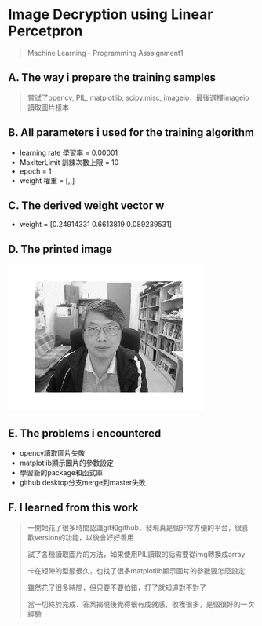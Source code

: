 # Image Decryption using Linear Percetpron
>Machine Learning - Programming Asssignment1
## A. The way i prepare the training samples
>嘗試了opencv, PIL, matplotlib, scipy.misc, imageio，最後選擇imageio讀取圖片樣本
## B. All parameters i used for the training algorithm
* learning rate 學習率 = 0.00001
* MaxIterLimit 訓練次數上限 = 10
* epoch = 1
* weight 權重 = [,,]
## C. The derived weight vector w
* weight = [0.24914331 0.6613819 0.089239531]
## D. The printed image
![answer](https://github.com/LWC1024/ML2018_410421227/blob/master/Image_and_ImageData/answer.png)
## E. The problems i encountered
* opencv讀取圖片失敗
* matplotlib顯示圖片的參數設定
* 學習新的package和函式庫
* github desktop分支merge到master失敗
## F. I learned from this work
>一開始花了很多時間認識git和github，發現真是個非常方便的平台，很喜歡version的功能，以後會好好善用
>>
>試了各種讀取圖片的方法，如果使用PIL讀取的話需要從img轉換成array
>>
>卡在矩陣的型態很久，也找了很多matplotlib顯示圖片的參數要怎麼設定
>>
>雖然花了很多時間，但只要不要怕錯，打了就知道對不對了
>>
>當一切終於完成、答案揭曉後覺得很有成就感，收穫很多，是個很好的一次經驗
